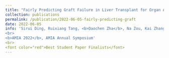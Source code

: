 ```yaml
---
title: "Fairly Predicting Graft Failure in Liver Transplant for Organ Assigning"
collection: publications
permalink: /publication/2022-06-05-fairly-predicting-graft
date: 2022-06-05
info: 'Sirui Ding, Ruixiang Tang, <b>Daochen Zha</b>, Na Zou, Kai Zhang, Xiaoqian Jiang, Xia Hu
<br>
<b>AMIA 2022</b>, AMIA Annual Symposium'
<br>
<font color="red">Best Student Paper Finalists</font>
---
```

